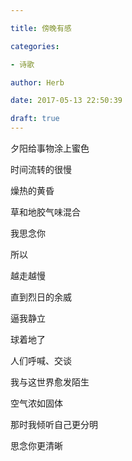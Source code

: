 ```yaml
---

title: 傍晚有感

categories:

- 诗歌

author: Herb

date: 2017-05-13 22:50:39

draft: true
---
```


夕阳给事物涂上蜜色

时间流转的很慢

燥热的黄昏

草和地胶气味混合



我思念你

所以

越走越慢

直到烈日的余威

逼我静立



球着地了

人们呼喊、交谈

我与这世界愈发陌生

空气浓如固体



那时我倾听自己更分明

思念你更清晰
